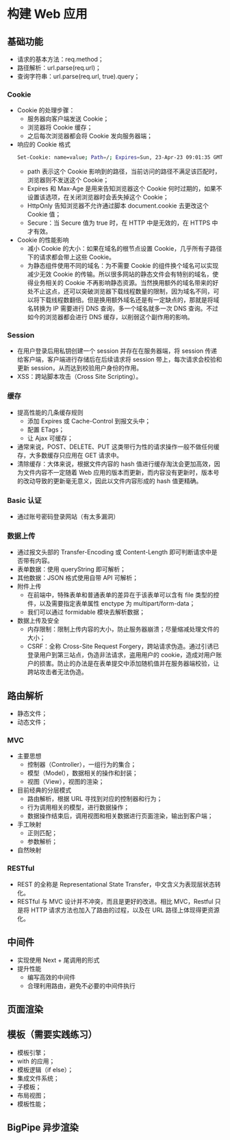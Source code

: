 # 构建 Web 应用

## 基础功能
+ 请求的基本方法：req.method；
+ 路径解析：url.parse(req.url)；
+ 查询字符串：url.parse(req.url, true).query；

### Cookie 
+ Cookie 的处理步骤：
  + 服务器向客户端发送 Cookie；
  + 浏览器将 Cookie 缓存；
  + 之后每次浏览器都会将 Cookie 发向服务器端；
+ 响应的 Cookie 格式
  ```bash
  Set-Cookie: name=value; Path=/; Expires=Sun, 23-Apr-23 09:01:35 GMT; Domain=.domain.com;
  ```
  + path 表示这个 Cookie 影响到的路径，当前访问的路径不满足该匹配时，浏览器则不发送这个 Cookie；
  + Expires 和 Max-Age 是用来告知浏览器这个 Cookie 何时过期的，如果不设置该选项，在关闭浏览器时会丢失掉这个 Cookie；
  + HttpOnly 告知浏览器不允许通过脚本 document.cookie 去更改这个 Cookie 值；
  + Secure：当 Secure 值为 true 时，在 HTTP 中是无效的，在 HTTPS 中才有效。
+ Cookie 的性能影响
  + 减小 Cookie 的大小：如果在域名的根节点设置 Cookie，几乎所有子路径下的请求都会带上这些 Cookie。
  + 为静态组件使用不同的域名：为不需要 Cookie 的组件换个域名可以实现减少无效 Cookie 的传输。所以很多网站的静态文件会有特别的域名，使得业务相关的 Cookie 不再影响静态资源。当然换用额外的域名带来的好处不止这点，还可以突破浏览器下载线程数量的限制，因为域名不同，可以将下载线程数翻倍。但是换用额外域名还是有一定缺点的，那就是将域名转换为 IP 需要进行 DNS 查询，多一个域名就多一次 DNS 查询。不过如今的浏览器都会进行 DNS 缓存，以削弱这个副作用的影响。

### Session
+ 在用户登录后用私钥创建一个 session 并存在在服务器端，将 session 传递给客户端，客户端进行存储后在后续请求将 session 带上，每次请求会校验和更新 session，从而达到校验用户身份的作用。
+ XSS：跨站脚本攻击（Cross Site Scripting）。

### 缓存
+ 提高性能的几条缓存规则
  + 添加 Expires 或 Cache-Control 到报文头中；
  + 配置 ETags；
  + 让 Ajax 可缓存；
+ 通常来说，POST、DELETE、PUT 这类带行为性的请求操作一般不做任何缓存，大多数缓存只应用在 GET 请求中。
+ 清除缓存：大体来说，根据文件内容的 hash 值进行缓存淘汰会更加高效，因为文件内容不一定随着 Web 应用的版本而更新，而内容没有更新时，版本号的改动导致的更新毫无意义，因此以文件内容形成的 hash 值更精确。

### Basic 认证
+ 通过账号密码登录网站（有太多漏洞）

### 数据上传
- 通过报文头部的 Transfer-Encoding 或 Content-Length 即可判断请求中是否带有内容。
- 表单数据：使用 queryString 即可解析；
- 其他数据：JSON 格式使用自带 API 可解析；
- 附件上传
  - 在前端中，特殊表单和普通表单的差异在于该表单可以含有 file 类型的控件，以及需要指定表单属性 enctype 为 multipart/form-data；
  - 我们可以通过 formidable 模块去解析数据；
- 数据上传及安全
  - 内存限制：限制上传内容的大小，防止服务器崩溃；尽量缩减处理文件的大小；
  - CSRF：全称 Cross-Site Request Forgery，跨站请求伪造。通过引诱已登录用户到第三站点，伪造非法请求，盗用用户的 cookie，造成对用户账户的损害。防止的办法是在表单提交中添加随机值并在服务器端校验，让跨站攻击者无法伪造。

## 路由解析
- 静态文件；
- 动态文件；

### MVC
+ 主要思想
  + 控制器（Controller），一组行为的集合；
  + 模型（Model），数据相关的操作和封装；
  + 视图（View），视图的渲染；
+ 目前经典的分层模式
  + 路由解析，根据 URL 寻找到对应的控制器和行为；
  + 行为调用相关的模型，进行数据操作；
  + 数据操作结束后，调用视图和相关数据进行页面渲染，输出到客户端；
+ 手工映射
  + 正则匹配；
  + 参数解析；
+ 自然映射
  
### RESTful
+ REST 的全称是 Representational State Transfer，中文含义为表现层状态转化。
+ RESTful 与 MVC 设计并不冲突，而且是更好的改进。相比 MVC，Restful 只是将 HTTP 请求方法也加入了路由的过程，以及在 URL 路径上体现得更资源化。

## 中间件
+ 实现使用 Next + 尾调用的形式
+ 提升性能
  + 编写高效的中间件
  + 合理利用路由，避免不必要的中间件执行

## 页面渲染
## 模板（需要实践练习）
+ 模板引擎；
+ with 的应用；
+ 模板逻辑（if else）；
+ 集成文件系统；
+ 子模板；
+ 布局视图；
+ 模板性能；

## BigPipe 异步渲染